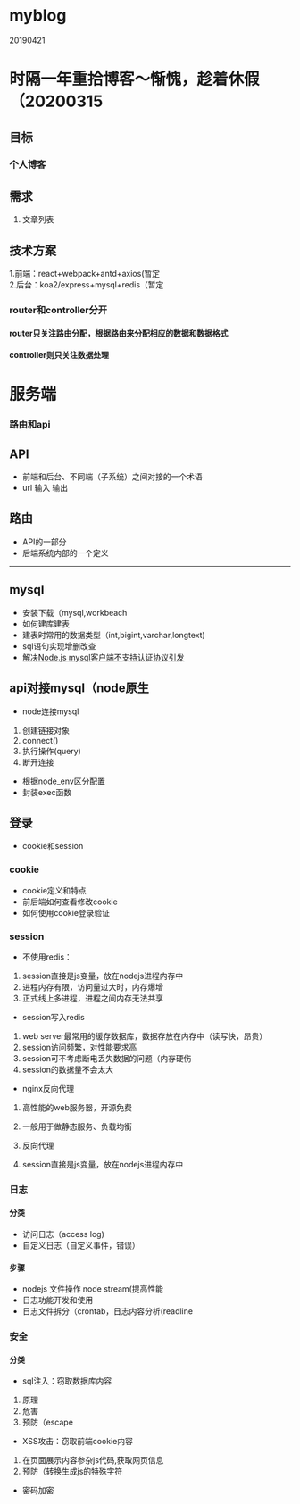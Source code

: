 # myblog
20190421
# 时隔一年重拾博客～惭愧，趁着休假（20200315
## 目标  
### 个人博客  
## 需求  
1.  文章列表
## 技术方案  
1.前端：react+webpack+antd+axios(暂定  
2.后台：koa2/express+mysql+redis（暂定  
### router和controller分开  
#### router只关注路由分配，根据路由来分配相应的数据和数据格式  
#### controller则只关注数据处理  
# 服务端
### 路由和api  
## API
- 前端和后台、不同端（子系统）之间对接的一个术语  
- url 输入 输出  

## 路由
- API的一部分  
- 后端系统内部的一个定义  

***  
## mysql
- 安装下载（mysql,workbeach  
- 如何建库建表  
- 建表时常用的数据类型（int,bigint,varchar,longtext)  
- sql语句实现增删改查  
- [解决Node.js mysql客户端不支持认证协议引发](https://waylau.com/node.js-mysql-client-does-not-support-authentication-protocol/)


## api对接mysql（node原生  
- node连接mysql  
1. 创建链接对象   
2. connect()  
3. 执行操作(query)    
4. 断开连接
- 根据node_env区分配置  
- 封装exec函数 

## 登录  
- cookie和session  
### cookie  
- cookie定义和特点  
- 前后端如何查看修改cookie  
- 如何使用cookie登录验证  
### session  
- 不使用redis：  
1. session直接是js变量，放在nodejs进程内存中  
2. 进程内存有限，访问量过大时，内存爆增  
3. 正式线上多进程，进程之间内存无法共享  
- session写入redis  
1. web server最常用的缓存数据库，数据存放在内存中（读写快，昂贵）
2. session访问频繁，对性能要求高  
3. session可不考虑断电丢失数据的问题（内存硬伤  
4. session的数据量不会太大
- nginx反向代理  
1. 高性能的web服务器，开源免费  
2. 一般用于做静态服务、负载均衡  
3. 反向代理

1. session直接是js变量，放在nodejs进程内存中  

### 日志  
#### 分类  
- 访问日志（access log)  
- 自定义日志（自定义事件，错误） 
#### 步骤  
- nodejs 文件操作 node stream(提高性能    
- 日志功能开发和使用  
- 日志文件拆分（crontab，日志内容分析(readline  
### 安全  
#### 分类  
- sql注入：窃取数据库内容  
1. 原理  
2. 危害  
3. 预防（escape
- XSS攻击：窃取前端cookie内容  
1. 在页面展示内容参杂js代码,获取网页信息  
2. 预防（转换生成js的特殊字符
- 密码加密  
